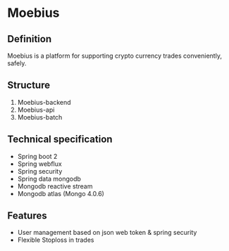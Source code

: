# Moebius

## Definition
Moebius is a platform for supporting crypto currency trades conveniently, safely.
 
## Structure
1. Moebius-backend
2. Moebius-api
3. Moebius-batch

## Technical specification
* Spring boot 2
* Spring webflux
* Spring security
* Spring data mongodb
* Mongodb reactive stream
* Mongodb atlas (Mongo 4.0.6)

## Features
* User management based on json web token & spring security
* Flexible Stoploss in trades
